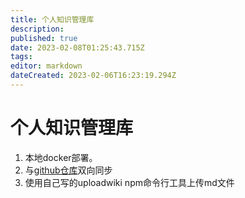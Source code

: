 ```yaml
---
title: 个人知识管理库
description: 
published: true
date: 2023-02-08T01:25:43.715Z
tags: 
editor: markdown
dateCreated: 2023-02-06T16:23:19.294Z
---
```


# 个人知识管理库

1. 本地docker部署。
2. 与[github仓库](https://github.com/yilongdong/wikijs)双向同步
3. 使用自己写的uploadwiki npm命令行工具上传md文件